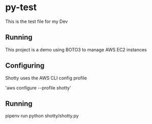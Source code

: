 # py-test

This is the test file for my Dev

## Running

This project is a demo using BOTO3 to manage AWS EC2 instances

## Configuring
Shotty uses the AWS CLI config profile

'aws configure --profile shotty'

## Running

pipenv run python shotty/shotty.py
